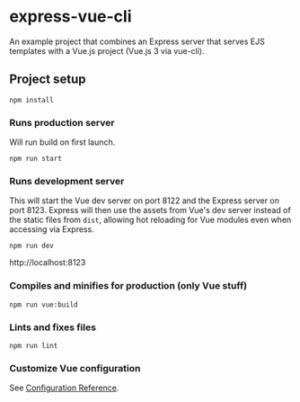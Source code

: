 # express-vue-cli
An example project that combines an Express server that serves EJS templates with a Vue.js project (Vue.js 3 via vue-cli).

## Project setup
```
npm install
```

### Runs production server
Will run build on first launch.
```
npm run start
```

### Runs development server
This will start the Vue dev server on port 8122 and the Express server on port 8123. Express will then use the assets from Vue's dev server instead of the static files from `dist`, allowing hot reloading for Vue modules even when accessing via Express.
```
npm run dev
```

http://localhost:8123

### Compiles and minifies for production (only Vue stuff)
```
npm run vue:build
```

### Lints and fixes files
```
npm run lint
```

### Customize Vue configuration
See [Configuration Reference](https://cli.vuejs.org/config/).
